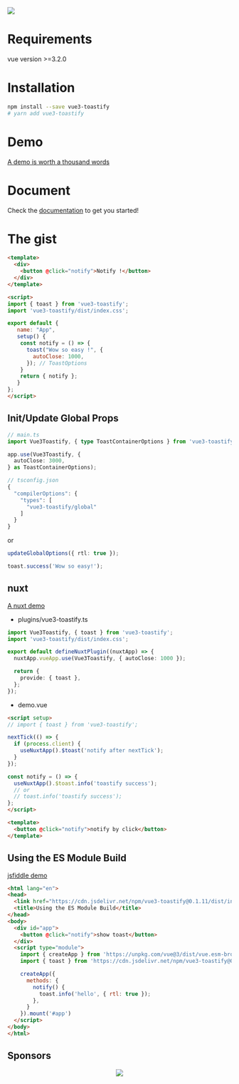 ![](https://user-images.githubusercontent.com/5574267/130804494-a9d2d69c-f170-4576-b2e1-0bb7f13dd92d.gif)

# Requirements

vue version >=3.2.0

# Installation

```bash
npm install --save vue3-toastify
# yarn add vue3-toastify
```

# Demo

[A demo is worth a thousand words](https://vue3-toastify.js-bridge.com)

# Document

Check the [documentation](https://vue3-toastify.js-bridge.com/get-started/introduction.html) to get you started!

# The gist

```html
<template>
  <div>
    <button @click="notify">Notify !</button>
  </div>
</template>

<script>
import { toast } from 'vue3-toastify';
import 'vue3-toastify/dist/index.css';

export default {
   name: "App",
   setup() {
    const notify = () => {
      toast("Wow so easy !", {
        autoClose: 1000,
      }); // ToastOptions
    }
    return { notify };
   }
};
</script>
```

## Init/Update Global Props

```ts
// main.ts
import Vue3Toastify, { type ToastContainerOptions } from 'vue3-toastify';

app.use(Vue3Toastify, {
  autoClose: 3000,
} as ToastContainerOptions);
```

```js
// tsconfig.json
{
  "compilerOptions": {
    "types": [
      "vue3-toastify/global"
    ]
  }
}
```

or

```ts
updateGlobalOptions({ rtl: true });

toast.success('Wow so easy!');
```

## nuxt

[A nuxt demo](https://stackblitz.com/edit/nuxt-starter-1gszqs?file=app.vue,plugins%2Fvue3-toastify.ts)

- plugins/vue3-toastify.ts

```ts
import Vue3Toastify, { toast } from 'vue3-toastify';
import 'vue3-toastify/dist/index.css';

export default defineNuxtPlugin((nuxtApp) => {
  nuxtApp.vueApp.use(Vue3Toastify, { autoClose: 1000 });

  return {
    provide: { toast },
  };
});

```

- demo.vue

```html
<script setup>
// import { toast } from 'vue3-toastify';

nextTick(() => {
  if (process.client) {
    useNuxtApp().$toast('notify after nextTick');
  }
});

const notify = () => {
  useNuxtApp().$toast.info('toastify success');
  // or
  // toast.info('toastify success');
};
</script>

<template>
  <button @click="notify">notify by click</button>
</template>
```

## Using the ES Module Build

[jsfiddle demo](https://jsfiddle.net/jerrywu001/r42xous5/)

```html
<html lang="en">
<head>
  <link href="https://cdn.jsdelivr.net/npm/vue3-toastify@0.1.11/dist/index.css" rel="stylesheet" />
  <title>Using the ES Module Build</title>
</head>
<body>
  <div id="app">
    <button @click="notify">show toast</button>
  </div>
  <script type="module">
    import { createApp } from 'https://unpkg.com/vue@3/dist/vue.esm-browser.js'
    import { toast } from 'https://cdn.jsdelivr.net/npm/vue3-toastify@0.1.11/+esm';

    createApp({
      methods: {
        notify() {
          toast.info('hello', { rtl: true });
        },
      }
    }).mount('#app')
  </script>
</body>
</html>
```

## Sponsors

<p align="center">
  <a href="https://ik.imagekit.io/jerrywu001/sponsors.svg?updatedAt=1687766750623">
    <img src="https://ik.imagekit.io/jerrywu001/sponsors.svg?updatedAt=1687766750623"/>
  </a>
</p>
